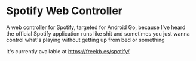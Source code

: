 # Spotify Web Controller
A web controller for Spotify, targeted for Android Go, because I've heard the official Spotify application runs like shit and sometimes you just wanna control what's playing without getting up from bed or something

It's currently available at https://freekb.es/spotify/
